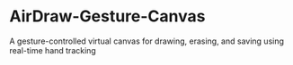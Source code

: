 # AirDraw-Gesture-Canvas
A gesture-controlled virtual canvas for drawing, erasing, and saving using real-time hand tracking
